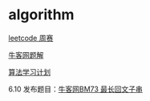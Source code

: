 # algorithm

[leetcode 周赛](leetcode/weeklyRaces.md)

[牛客网题解](nowcoder/nowcoder.md)

[算法学习计划](StudyPlan.md)

6.10 发布题目：[牛客网BM73 最长回文子串](https://www.nowcoder.com/practice/b4525d1d84934cf280439aeecc36f4af?tpId=295&tqId=25269&ru=/exam/oj&qru=/ta/format-top101/question-ranking&sourceUrl=%2Fexam%2Foj)
